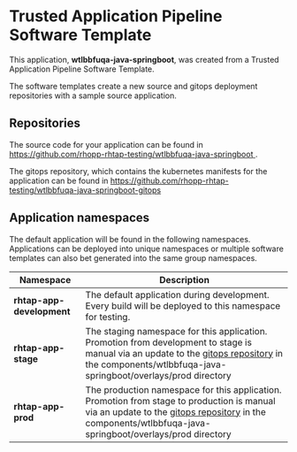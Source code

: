 # Trusted Application Pipeline Software Template

This application, **wtlbbfuqa-java-springboot**, was created from a Trusted Application Pipeline Software Template.

The software templates create a new source and gitops deployment repositories with a sample source application. 

## Repositories

The source code for your application can be found in [https://github.com/rhopp-rhtap-testing/wtlbbfuqa-java-springboot ](https://github.com/rhopp-rhtap-testing/wtlbbfuqa-java-springboot ).
 
The gitops repository, which contains the kubernetes manifests for the application can be found in 
[https://github.com/rhopp-rhtap-testing/wtlbbfuqa-java-springboot-gitops ](https://github.com/rhopp-rhtap-testing/wtlbbfuqa-java-springboot-gitops ) 

## Application namespaces 

The default application will be found in the following namespaces. Applications can be deployed into unique namespaces or multiple software templates can also bet generated into the same group namespaces.  

|  Namespace   |  Description   |  
| -------- | -------- |   
| **rhtap-app-development** | The default application during development. Every build will be deployed to this namespace for testing. | 
| **rhtap-app-stage** | The staging namespace for this application. Promotion from development to stage is manual via an update to the [gitops repository](https://github.com/rhopp-rhtap-testing/wtlbbfuqa-java-springboot-gitops ) in the components/wtlbbfuqa-java-springboot/overlays/prod directory |  
| **rhtap-app-prod** | The production namespace for this application. Promotion from stage to production is manual via an update to the [gitops repository](https://github.com/rhopp-rhtap-testing/wtlbbfuqa-java-springboot-gitops ) in the components/wtlbbfuqa-java-springboot/overlays/prod directory | 